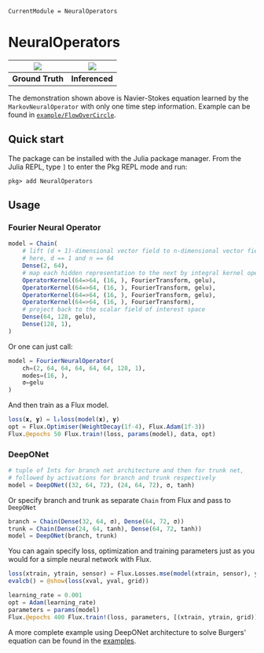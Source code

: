 ```@meta
CurrentModule = NeuralOperators
```

# NeuralOperators

| ![](https://github.com/foldfelis/NeuralOperators.jl/blob/master/example/FlowOverCircle/gallery/ans.gif?raw=true) | ![](https://github.com/foldfelis/NeuralOperators.jl/blob/master/example/FlowOverCircle/gallery/inferenced.gif?raw=true) |
|:----------------:|:--------------:|
| **Ground Truth** | **Inferenced** |

The demonstration shown above is Navier-Stokes equation learned by the `MarkovNeuralOperator` with only one time step information.
Example can be found in [`example/FlowOverCircle`](https://github.com/SciML/NeuralOperators.jl/tree/master/example/FlowOverCircle).

## Quick start

The package can be installed with the Julia package manager. From the Julia REPL, type `]` to enter the Pkg REPL mode and run:

```julia-repl
pkg> add NeuralOperators
```

## Usage

### Fourier Neural Operator

```julia
model = Chain(
    # lift (d + 1)-dimensional vector field to n-dimensional vector field
    # here, d == 1 and n == 64
    Dense(2, 64),
    # map each hidden representation to the next by integral kernel operator
    OperatorKernel(64=>64, (16, ), FourierTransform, gelu),
    OperatorKernel(64=>64, (16, ), FourierTransform, gelu),
    OperatorKernel(64=>64, (16, ), FourierTransform, gelu),
    OperatorKernel(64=>64, (16, ), FourierTransform),
    # project back to the scalar field of interest space
    Dense(64, 128, gelu),
    Dense(128, 1),
)
```

Or one can just call:

```julia
model = FourierNeuralOperator(
    ch=(2, 64, 64, 64, 64, 64, 128, 1),
    modes=(16, ),
    σ=gelu
)
```

And then train as a Flux model.

```julia
loss(𝐱, 𝐲) = l₂loss(model(𝐱), 𝐲)
opt = Flux.Optimiser(WeightDecay(1f-4), Flux.Adam(1f-3))
Flux.@epochs 50 Flux.train!(loss, params(model), data, opt)
```

### DeepONet

```julia
# tuple of Ints for branch net architecture and then for trunk net,
# followed by activations for branch and trunk respectively
model = DeepONet((32, 64, 72), (24, 64, 72), σ, tanh)
```

Or specify branch and trunk as separate `Chain` from Flux and pass to `DeepONet`

```julia
branch = Chain(Dense(32, 64, σ), Dense(64, 72, σ))
trunk = Chain(Dense(24, 64, tanh), Dense(64, 72, tanh))
model = DeepONet(branch, trunk)
```

You can again specify loss, optimization and training parameters just as you would for a simple neural network with Flux.

```julia
loss(xtrain, ytrain, sensor) = Flux.Losses.mse(model(xtrain, sensor), ytrain)
evalcb() = @show(loss(xval, yval, grid))

learning_rate = 0.001
opt = Adam(learning_rate)
parameters = params(model)
Flux.@epochs 400 Flux.train!(loss, parameters, [(xtrain, ytrain, grid)], opt, cb=evalcb)
```
A more complete example using DeepONet architecture to solve Burgers' equation can be found in the [examples](https://github.com/SciML/NeuralOperators.jl/blob/master/example/Burgers/src/Burgers_deeponet.jl).
